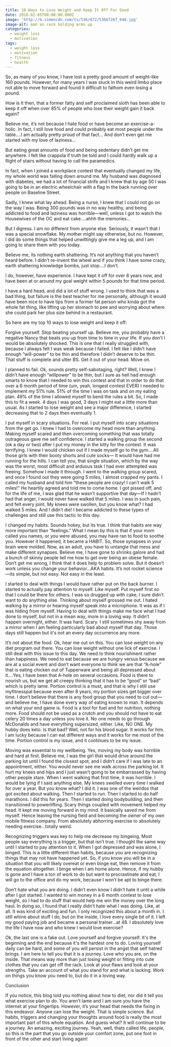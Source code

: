 ```yaml
---
title: 10 Ways to Lose Weight and Keep It Off For Good
date: 2018-02-05T08:00:00.000Z
image: 'http://b.vimeocdn.com/ts/536/672/53667267_640.jpg'
image-alt: man on rock holding arms up
categories:
  - weight loss
  - motivation
tags:
  - weight loss
  - motivation
  - fitness
  - health
---
```

So, as many of you know, I have lost a pretty good amount of weight-like 160 pounds.  However, for many years I was stuck in this weird limbo place not able to move forward and found it difficult to fathom even losing a pound.



How is it then, that a former fatty and self proclaimed sloth has been able to keep it off when over 85% of people who lose their weight gain it back again?



Believe me, it’s not because I hate food or have become an exercise-a-holic.  In fact, I still love food and could probably eat most people under the table….I am actually pretty proud of that fact… And don’t even get me started with my love of laziness…



But eating great amounts of food and being sedentary didn’t get me anywhere.  I felt like crappola if truth be told and I could hardly walk up a flight of stairs without having to call the paramedics.



In fact, when I joined a workplace contest that eventually changed my life, my whole world was falling down around me.  My husband was diagnosed with diabetes, we had a lot of financial strife and I knew that by age 50 I was going to be in an electric wheelchair with a flag in the back running over people on Baseline Street.  



Sadly, I knew what lay ahead.  Being a nurse, I knew that I could not go on the way I was.  Being 300 pounds was in no way healthy, and being addicted to food and laziness was horrible—well, unless I got to watch the Housewives of the OC and eat cake….ahhh the memories…



But I digress.  I am no different from anyone else.  Seriously, it wasn’t that I was a special snowflake.  My mother might say otherwise, but no.  However, I did do some things that helped unwittingly give me a leg up, and I am going to share them with you today.  



Believe me, its nothing earth shattering.  It’s not anything that you haven’t heard before.  I didn’t re-invent the wheel and if you think I have some crazy, earth shattering knowledge bombs, just stop….I don’t.



 I do, however, have experience.  I have kept it off for over 8 years now, and have been at or around my goal weight within 5 pounds for that time period.  



I have a hard head, and did a lot of stuff wrong.  I used to think that was a bad thing, but failure is the best teacher for me personally, although it would have been nice to have tips from a former fat person who kinda got the whole fat thing, like lifting up her stomach to pee and worrying about where she could park her plus size behind in a restaurant.



So here are my top 10 ways to lose weight and keep it off:



 Forgive yourself.  Stop beating yourself up.  Believe me, you probably have a negative Nancy that beats you up from time to time in your life.  If you don’t I would be absolutely shocked.  This is one that I really struggled with, because I always felt I was weak because I failed.  I felt like I didn’t have enough “will-power” to be thin and therefore I didn’t deserve to be thin.  That stuff is complete and utter BS.  Get it out of your head.  Move on.

I planned to fail.  Ok, sounds pretty self-sabotaging, right?  Well, I knew I didn’t have enough “willpower” to be thin, but I sure as hell had enough smarts to know that I needed to win this contest and that in order to do that over a 6 month period of time (um, yeah, longest contest EVER) I needed to implement my 51% rule.  51% of the time I was on task and on my eating plan.  49% of the time I allowed myself to bend the rules a bit.  So, I made this to fit a week.  4 days I was good, 3 days I might eat a little more than usual.  As I started to lose weight and see a major difference, I started decreasing that to 2 days then eventually 1.  

I put myself in scary situations.  For real. I put myself into scary situations from the get go. I knew I had to overcome my head more than anything.  Making myself scared and then overcoming something that was totally outrageous gave me self confidence.  I started a walking group the second (ok a day or two) after I put my money in the kitty for the contest.  It was terrifying.  I knew I would chicken out if I made myself go to the gym….All those girls with their booty shorts and cute socks— It would have had me running for the hills.  I can tell you, that single situation, which by the way was the worst, most difficult and arduous task I had ever attempted was freeing.  Somehow I made it through.  I went to the walking group scared, and once I found out they were going 5 miles, I almost crapped my pants.  I called my husband and told him “these people are crazy!  I can’t walk 5 miles!”  He heartily agreed and told me to come home.  I got pissed off, and for the life of me, I was glad that he wasn’t supportive that day—If I hadn’t had that anger, I would never have walked that 5 miles.  I was in such pain, and felt every joint. My knees were swollen, but you know what?  I had walked 5 miles.  And I didn’t die!  I became addicted to these types of challenges and still use this tactic to this day.

I changed my habits.  Sounds hokey, but its true.  I think that habits are way more important than “feelings.”  What I mean by this is that if your mom called you names, or you were abused, you may have ran to food to soothe you.  However it happened, it became a HABIT.  So, those synapses in your brain were molded.  Now, as an adult, you have to untangle that mess and make different synapses. Believe me, I have gone to shrinks galore and had a bunch of skinny people tell me how to get over being an obese female.  Don’t get me wrong, I think that it does help to problem solve.  But it doesn’t work unless you change your behavior…AKA habits.  It’s not rocket science—its simple, but not easy. Not easy in the least.

I started to deal with things I would have rather put on the back burner.  I started to actually pay attention to myself.  Like myself.  Put myself first so that I could be there for others.  I was so drugged up with cake, I sure didn’t want to do anything else.  Thinking about myself grossed me out.  I hated walking by a mirror or hearing myself speak into a microphone.  It was as if I was hiding from myself.  Having to deal with things make me face what I had done to myself, but not in a mean way, more in a loving way.  It didn’t happen overnight, either.  It was hard. Scary. I still sometimes shy away from a mirror when I am feeling particularly bad about myself that day.  Those days still happen but it's not an every day occurrence any more.

It’s not about the food.  Ok, hear me out on this.  You can lose weight on any diet program out there. You can lose weight without one lick of exercise.  I still deal with this issue to this day.  We need to think nourishment rather than happiness.  We need to eat because we are hungry versus because we are at a social event and don’t want everyone to think we are that “A-hole” that is eating chicken out of Tupperware and being all depressed about it….Yes, I have been that A-hole on several occasions. Food is there to nourish us, but we get all creepy thinking that it has to be “good” or “bad” which is pretty lame. Portion control is a must, and that is why I still use myfitnesspal because even after 8 years, my portion sizes get bigger over time.  I don’t believe that there is any food group that you need to cut out—and believe me, I have done every way of eating known to man.  It depends on what your end game is.  Food is a tool for fuel and for nutrition, nothing more.  Food should not be used as a crutch and you should not have to eat celery 20 times a day unless you love it.  No one needs to go through McDonalds and have everything supersized, either.  Like, NO ONE.  My hubby does keto.  Is that bad?  Well, not for his blood sugar.  It works for him.  I am lucky because I can eat different ways and it works for me most of the time.  Portion control is my issue, and it continues to be my issue.  

Moving was essential to my wellbeing.  Yes, moving my body was horrible and hard at first.  Believe me, I was the girl that would drive around the parking lot until I found the closest spot, and I didn’t care if I was late to an appointment, either.  You would never see me walk across the parking lot. It hurt my knees and hips and I just wasn’t going to be embarrassed by having other people stare.  When I went walking that first time, it was horrible.  I would be lying if I said anything else. My knees swelled every time I walked for over a year.  But you know what?  I did it.  I was one of the weirdos that got excited about walking.  Then I started to run.  Then I started to do half marathons. I did this for years.  Then I started doing bodybuilding, and then transitioned to powerlifting. Scary things coupled with movement helped my head.  It kept me moving forward in my mind.  It basically saved me from myself.  Hence leaving the nursing field and becoming the owner of my own mobile fitness company.  From absolutely abhorring exercise to absolutely needing exercise…totally weird.

Recognizing triggers was key to help me decrease my bingeing.  Most people say everything is a trigger, but that isn’t true.  I thought the same way until I started to pay attention to it.  When I got depressed and was alone, I binged.  This is a little different than habits, because you are recognizing things that may not have happened yet.  So, if you know you will be in a situation that you will likely overeat or even binge eat, then remove it from the equation altogether.  I binge when I am home alone. Hence, if my hubby is gone and I have a ton of work to do but want to procrastinate and eat, I will go to the office and do my work, because I won’t be apt to binge there.

Don’t hate what you are doing.  I didn’t even know I didn’t hate it until a while after I got started.  I wanted to win money in a 6 month contest to lose weight, so I had to do stuff that would help me win the money over the long haul.  In doing so, I found that I really didn’t hate what I was doing.  Like, at all.  It was kind of exciting and fun.  I only recognized this about a month in.  I still whine about stuff I do, but on the inside, I love every single bit of it.  I left my good paying job and became a personal trainer…at 48.  I absolutely love the life I have now and who knew I would love exercise?  

Ok, the last one is a fake out.  Love yourself and forgive yourself.  It's the beginning and the end because it's the hardest one to do.  Loving yourself daily can be hard, and some of you will persist in the angst that self hatred brings.  I am here to tell you that it is a journey.   Love who you are, on the inside.  That means way more than just losing weight or fitting into cute clothes that you can get off the rack.  Look at your flaws and look at your strengths.  Take an account of what you stand for and what is lacking.  Work on things you know you need to, but do it in a loving way.



Conclusion



If you notice, this blog told you nothing about how to diet, nor did it tell you what exercise plan to do.  You aren’t lame and I am sure you have the internet at your fingertips.  However, it’s your head that needs the fixing in this endeavor.  Anyone can lose the weight.  That is simple science.  But habits, triggers and changing your thoughts around food is really the most important part of this whole equation. And guess what?  It will continue to be a journey.  An amazing, exciting journey.  Yeah, well, thats called life, people, so this is the part that you go outside your comfort zone, put one foot in front of the other and start living again!
